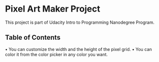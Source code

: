 # Pixel Art Maker Project
 This project is part of Udacity Intro to Programming Nanodegree Program.

## Table of Contents
• You can customize the width and the height of the pixel grid.
• You can color it from the color picker in any color you want.



